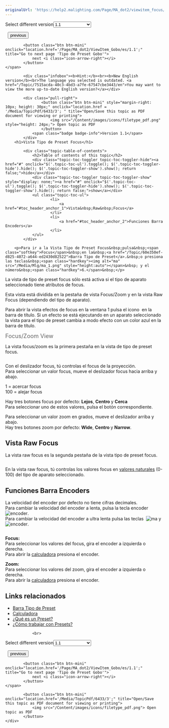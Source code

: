 ```yaml
---
originalUrl: 'https://help2.malighting.com/Page/MA_dot2/viewitem_focus/es/1.1'
---
```


<div class="topic-navigation">

<div class="pull-right">
	<span class="pull-left">


<div class="pull-left">
<form action="/Topic/SetCurrentVersionNumber" class="form-inline" id="frmTagSelector" method="post">	<span class="form-mini">
		<div class="input-prepend"><span class="add-on">Select different version</span><select autocomplete="off" id="versionNumberId" name="versionNumberId" onchange="$(this).closest('#frmTagSelector').submit();" style="width: 120px;"><option value="">- latest -</option>
<option selected="selected" value="3">1.1</option>
<option value="7">1.2</option>
<option value="12">1.3</option>
<option value="16">1.5</option>
<option value="29">1.9</option>
</select></div>
		<input data-val="true" data-val-number="The field Int32 must be a number." data-val-required="The Int32 field is required." id="ProductId" name="ProductId" type="hidden" value="7">
		<input id="CurrentGuid" name="CurrentGuid" type="hidden" value="7515acda-40c3-4bd3-a7fe-67547cbe3443">
	</span>
</form></div>&nbsp;	</span>
	<span class="pull-right" style="white-space: nowrap;">
			<button class="btn btn-mini" onclick="location.href='/Page/MA_dot2/window_FixtureScheduleOverview/es/1.1'; " title="Go to previous page 'Fixture Schedule Overview'">
				<i class="icon-arrow-left"></i> previous
			</button>

			<button class="btn btn-mini" onclick="location.href='/Page/MA_dot2/ViewItem_Gobo/es/1.1';" title="Go to next page 'Tipo de Preset Gobo'">
				next <i class="icon-arrow-right"></i> 
			</button>
	</span>
</div>
<div class="clear-fix" style="margin-bottom: 10px"></div>
</div>

			<div class="infobox"><b>Hint:</b><br><b>New English version</b><br>The language you selected is outdated. <a href="/Topic/7515acda-40c3-4bd3-a7fe-67547cbe3443/en">You may want to view the more up-to-date English version?</a></div>
		
			<div class="pull-right">
					<button class="btn btn-mini" style="margin-right: 10px; height: 30px;" onclick="location.href = '/Media/TopicPdf/6433/3'; " title="Open/Save this topic as PDF document for viewing or printing">
						<img src="/Content/images/icons/filetype_pdf.png" style="height: 24px;"> Open topic as PDF
					</button>
				<span class="badge badge-info">Version 1.1</span>
			</div>
		<h1>Vista Tipo de Preset Focus</h1>

			<div class="topic-table-of-contents">
				<h2>Table of contents of this topic</h2>
				<div class="topic-toc-toggler topic-toc-toggler-hide"><a href="#" onclick="$('.topic-toc-ul').toggle(); $('.topic-toc-toggler-hide').hide(); $('.topic-toc-toggler-show').show(); return false;">hide</a></div>
				<div class="topic-toc-toggler topic-toc-toggler-show" style="display: none;"><a href="#" onclick="$('.topic-toc-ul').toggle(); $('.topic-toc-toggler-hide').show(); $('.topic-toc-toggler-show').hide(); return false;">show</a></div>
				<ul class="topic-toc-ul">
						<li>
							<a href="#toc_header_anchor_1">Vista&nbsp;Raw&nbsp;Focus</a>
						</li>
						<li>
							<a href="#toc_header_anchor_2">Funciones Barra Encoders</a>
						</li>
				</ul>
			</div>

		<p>Para ir a la Vista Tipo de Preset Focus&nbsp;pulsa&nbsp;<span class="softkey">Focus</span>&nbsp;en la&nbsp;<a href="/Topic/60e350ef-d825-4072-a644-ed2430d82522">Barra Tipo de Preset</a>.&nbsp;o presiona las teclas&nbsp;<span class="hardkey"><img alt="ma" src="/Media/Mlg/ma_1.png" style="height:auto"></span>&nbsp; y el número&nbsp;<span class="hardkey">6.</span>&nbsp;</p>

<p>La vista de tipo de preset focus sólo está activa si el tipo de aparato seleccionado tiene atributos de focus.</p>

<p>Esta vista está dividida en la pestaña de vista Focus/Zoom y en la vista Raw Focus (dependiendo del tipo de aparato).</p>

<p>Para abrir la vista efectos de focus en la ventana 1 pulsa el icono&nbsp;<img alt="" src="/Media/Image/Dot2_ViewsandWindows_ControlElements_TitleBar17_1-0.PNG">&nbsp;en la barra de título. Si un efecto se está ejecutando en un aparato seleccionado la vista para el tipo de&nbsp;preset&nbsp;cambia a modo efecto con un color azul en la barra de título. &nbsp;</p>

<p><span style="color:rgb(102, 102, 102); font-size:18px">Focus/Zoom View</span></p>

<p>La vista focus/zoom es la primera pestaña en la vista de tipo de preset focus.</p>

<p><span class="image_gray_border"><img alt="" src="/Media/Image/Dot2_ViewsandWindows_FocusPresetType01_1-0.PNG"></span></p>

<p>Con el deslizador focus, tú controlas el focus de la proyección.<br>
Para seleccionar un valor focus, mueve el deslizador focus hacia arriba y abajo.</p>

<p>1 = acercar focus<br>
100 = alejar focus</p>

<p>Hay tres botones focus por defecto: <strong>Lejos</strong>,&nbsp;<strong>Centro&nbsp;</strong>y <strong>Cerca</strong><br>
Para seleccionar uno de estos valores, pulsa el botón correspondiente.</p>

<p>Para seleccionar un valor zoom en grados, mueve el deslizador arriba y abajo.<br>
Hay tres botones zoom por defecto: <strong>Wide</strong>,&nbsp;<strong>Centro&nbsp;</strong>y&nbsp;<strong>Narrow</strong>.</p>

<a name="toc_header_anchor_1" id="toc_header_anchor_1" class="topic-toc-item"></a><h2>Vista&nbsp;Raw&nbsp;Focus</h2>

<p>La vista raw focus es la segunda pestaña de la vista tipo de preset focus.</p>

<p><span class="image_gray_border"><img alt="" src="/Media/Image/Dot2_ViewsandWindows_FocusPresetType02_1-0.PNG"></span></p>

<p>En la vista raw focus, tú controlas los valores focus en&nbsp;<a href="/Topic/bb882594-fcad-4b4a-b6c7-4ab7a20b088e">valores naturales</a>&nbsp;(0-100) del tipo de aparato seleccionado.&nbsp;</p>

<a name="toc_header_anchor_2" id="toc_header_anchor_2" class="topic-toc-item"></a><h2>Funciones Barra Encoders</h2>

<p>La velocidad del encoder por defecto no tiene cifras decimales.<br>
Para cambiar la velocidad del encoder a lenta, pulsa la tecla encoder&nbsp;<span class="hardkey"><img alt="encoder" src="/Media/Mlg/encoder.png"></span>.<br>
Para cambiar la velocidad del encoder a ultra lenta pulsa las teclas&nbsp;&nbsp;<span class="hardkey"><img alt="ma" src="/Media/Mlg/ma.png"></span> y <span class="hardkey"><img alt="encoder" src="/Media/Mlg/encoder.png"></span>.</p>

<p><img alt="" src="/Media/Image/Dot2_ViewsandWindows_FocusPresetType03_1-0.PNG"></p>

<p><strong>Focus:</strong><br>
Para seleccionar los valores del focus, gira el encoder a izquierda o derecha.<br>
Para abrir la&nbsp;<a href="/Topic/014d961b-8de1-4f48-92de-e6da3cc6a15f">calculadora</a>&nbsp;presiona el encoder.</p>

<p><strong>Zoom:</strong><br>
Para seleccionar los valores del zoom, gira el encoder a izquierda o derecha.<br>
Para abrir la&nbsp;<a href="/Topic/014d961b-8de1-4f48-92de-e6da3cc6a15f">calculadora</a>&nbsp;presiona el encoder.</p>

<a name="toc_header_anchor_3" id="toc_header_anchor_3" class="topic-toc-item"></a><h2>Links relacionados</h2>

<ul>
	<li><a href="/Topic/60e350ef-d825-4072-a644-ed2430d82522">Barra Tipo de Preset</a></li>
	<li><a href="/Topic/014d961b-8de1-4f48-92de-e6da3cc6a15f">Calculadora</a></li>
	<li><a href="/Topic/740955a8-3b27-4e50-b35c-7a728c1d9c38">¿Qué es un Preset?</a></li>
	<li><a href="/Topic/1d3c4f8d-0d36-44da-9f6d-fa91f0db3024">¿Cómo trabajar con Presets?</a></li>
</ul>


				<br>
<div class="topic-navigation">

<div class="pull-right">
	<span class="pull-left">


<div class="pull-left">
<form action="/Topic/SetCurrentVersionNumber" class="form-inline" id="frmTagSelector" method="post">	<span class="form-mini">
		<div class="input-prepend"><span class="add-on">Select different version</span><select autocomplete="off" id="versionNumberId" name="versionNumberId" onchange="$(this).closest('#frmTagSelector').submit();" style="width: 120px;"><option value="">- latest -</option>
<option selected="selected" value="3">1.1</option>
<option value="7">1.2</option>
<option value="12">1.3</option>
<option value="16">1.5</option>
<option value="29">1.9</option>
</select></div>
		<input data-val="true" data-val-number="The field Int32 must be a number." data-val-required="The Int32 field is required." id="ProductId" name="ProductId" type="hidden" value="7">
		<input id="CurrentGuid" name="CurrentGuid" type="hidden" value="7515acda-40c3-4bd3-a7fe-67547cbe3443">
	</span>
</form></div>&nbsp;	</span>
	<span class="pull-right" style="white-space: nowrap;">
			<button class="btn btn-mini" onclick="location.href='/Page/MA_dot2/window_FixtureScheduleOverview/es/1.1'; " title="Go to previous page 'Fixture Schedule Overview'">
				<i class="icon-arrow-left"></i> previous
			</button>

			<button class="btn btn-mini" onclick="location.href='/Page/MA_dot2/ViewItem_Gobo/es/1.1';" title="Go to next page 'Tipo de Preset Gobo'">
				next <i class="icon-arrow-right"></i> 
			</button>
	</span>
</div>
	<div class="clear-fix"></div>
	<div class="pull-right">
	
			<button class="btn btn-mini" onclick="location.href='/Media/TopicPdf/6433/3';" title="Open/Save this topic as PDF document for viewing or printing">
				<img src="/Content/images/icons/filetype_pdf.png"> Open topic as PDF
			</button>
	</div>
<div class="clear-fix" style="margin-bottom: 10px"></div>
</div>

	
